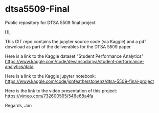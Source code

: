 # dtsa5509-Final
Public repository for DTSA 5509 final project

Hi,

This GIT repo contains the jupyter source code (via Kaggle) and a pdf download as part of the deliverables for the DTSA 5509 paper.

Here is a link to the Kaggle dataset "Student Performance Analytics"
https://www.kaggle.com/code/devansodariya/student-performance-analytics/data

Here is a link to the Kaggle jupyter notebook:
https://www.kaggle.com/code/jonfeatherstonenz/dtsa-5509-final-project

Here is the link to the video presentation of this project:
https://vimeo.com/732600595/546e68a4fa


Regards,
Jon
